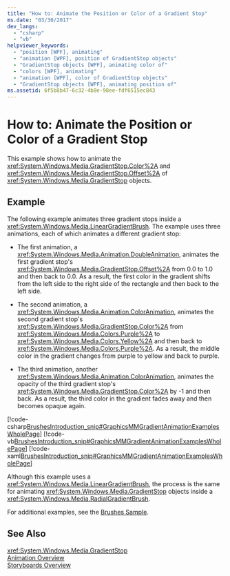 ```yaml
---
title: "How to: Animate the Position or Color of a Gradient Stop"
ms.date: "03/30/2017"
dev_langs: 
  - "csharp"
  - "vb"
helpviewer_keywords: 
  - "position [WPF], animating"
  - "animation [WPF], position of GradientStop objects"
  - "GradientStop objects [WPF], animating color of"
  - "colors [WPF], animating"
  - "animation [WPF], color of GradientStop objects"
  - "GradientStop objects [WPF], animating position of"
ms.assetid: 6f5b8b47-6c32-4b8e-98ee-fdf6515ec843
---
```

# How to: Animate the Position or Color of a Gradient Stop
This example shows how to animate the <xref:System.Windows.Media.GradientStop.Color%2A> and <xref:System.Windows.Media.GradientStop.Offset%2A> of <xref:System.Windows.Media.GradientStop> objects.  
  
## Example  
 The following example animates three gradient stops inside a <xref:System.Windows.Media.LinearGradientBrush>. The example uses three animations, each of which animates a different gradient stop:  
  
- The first animation, a <xref:System.Windows.Media.Animation.DoubleAnimation>, animates the first gradient stop's <xref:System.Windows.Media.GradientStop.Offset%2A> from 0.0 to 1.0 and then back to 0.0. As a result, the first color in the gradient shifts from the left side to the right side of the rectangle and then back to the left side.  
  
- The second animation, a <xref:System.Windows.Media.Animation.ColorAnimation>, animates the second gradient stop's <xref:System.Windows.Media.GradientStop.Color%2A> from <xref:System.Windows.Media.Colors.Purple%2A> to <xref:System.Windows.Media.Colors.Yellow%2A> and then back to <xref:System.Windows.Media.Colors.Purple%2A>. As a result, the middle color in the gradient changes from purple to yellow and back to purple.  
  
- The third animation, another <xref:System.Windows.Media.Animation.ColorAnimation>, animates the opacity of the third gradient stop's <xref:System.Windows.Media.GradientStop.Color%2A> by -1 and then back. As a result, the third color in the gradient fades away and then becomes opaque again.  
  
 [!code-csharp[BrushesIntroduction_snip#GraphicsMMGradientAnimationExamplesWholePage](../../../../samples/snippets/csharp/VS_Snippets_Wpf/BrushesIntroduction_snip/CSharp/GradientStopAnimationExample.cs#graphicsmmgradientanimationexampleswholepage)]
 [!code-vb[BrushesIntroduction_snip#GraphicsMMGradientAnimationExamplesWholePage](../../../../samples/snippets/visualbasic/VS_Snippets_Wpf/BrushesIntroduction_snip/visualbasic/gradientstopanimationexample.vb#graphicsmmgradientanimationexampleswholepage)]
 [!code-xaml[BrushesIntroduction_snip#GraphicsMMGradientAnimationExamplesWholePage](../../../../samples/snippets/xaml/VS_Snippets_Wpf/BrushesIntroduction_snip/XAML/GradientStopAnimationExample.xaml#graphicsmmgradientanimationexampleswholepage)]  
  
 Although this example uses a <xref:System.Windows.Media.LinearGradientBrush>, the process is the same for animating <xref:System.Windows.Media.GradientStop> objects inside a <xref:System.Windows.Media.RadialGradientBrush>.  
  
 For additional examples, see the [Brushes Sample](http://go.microsoft.com/fwlink/?LinkID=159973).  
  
## See Also  
 <xref:System.Windows.Media.GradientStop>  
 [Animation Overview](../../../../docs/framework/wpf/graphics-multimedia/animation-overview.md)  
 [Storyboards Overview](../../../../docs/framework/wpf/graphics-multimedia/storyboards-overview.md)
